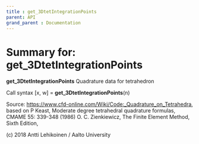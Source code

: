 ```yaml
---
title : get_3DtetIntegrationPoints
parent: API
grand_parent : Documentation
---
```

# Summary for: **get_3DtetIntegrationPoints**

**get_3DtetIntegrationPoints** Quadrature data for tetrahedron

Call syntax
[x, w] = **get_3DtetIntegrationPoints**(n)

Source:
https://www.cfd-online.com/Wiki/Code:_Quadrature_on_Tetrahedra, based on
P Keast, Moderate degree tetrahedral quadrature formulas, CMAME 55: 339-348 (1986)
O. C. Zienkiewicz, The Finite Element Method,  Sixth Edition,

(c) 2018 Antti Lehikoinen / Aalto University

